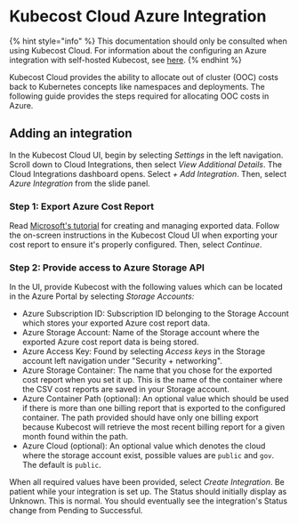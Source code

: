 # Kubecost Cloud Azure Integration

{% hint style="info" %}
This documentation should only be consulted when using Kubecost Cloud. For information about the configuring an Azure integration with self-hosted Kubecost, see [here](/install-and-configure/install/cloud-integration/azure-out-of-cluster/azure-out-of-cluster.md).
{% endhint %}

Kubecost Cloud provides the ability to allocate out of cluster (OOC) costs back to Kubernetes concepts like namespaces and deployments. The following guide provides the steps required for allocating OOC costs in Azure.

## Adding an integration

In the Kubecost Cloud UI, begin by selecting _Settings_ in the left navigation. Scroll down to Cloud Integrations, then select _View Additional Details_. The Cloud Integrations dashboard opens. Select _+ Add Integration_. Then, select _Azure Integration_ from the slide panel.

### Step 1: Export Azure Cost Report

Read [Microsoft's tutorial](https://learn.microsoft.com/en-us/azure/cost-management-billing/costs/tutorial-export-acm-data?tabs=azure-portal) for creating and managing exported data. Follow the on-screen instructions in the Kubecost Cloud UI when exporting your cost report to ensure it's properly configured. Then, select _Continue_.

### Step 2: Provide access to Azure Storage API

In the UI, provide Kubecost with the following values which can be located in the Azure Portal by selecting _Storage Accounts:_

* Azure Subscription ID: Subscription ID belonging to the Storage Account which stores your exported Azure cost report data.
* Azure Storage Account: Name of the Storage account where the exported Azure cost report data is being stored.
* Azure Access Key: Found by selecting _Access keys_ in the Storage account left navigation under "Security + networking".
* Azure Storage Container: The name that you chose for the exported cost report when you set it up. This is the name of the container where the CSV cost reports are saved in your Storage account.
* Azure Container Path (optional): An optional value which should be used if there is more than one billing report that is exported to the configured container. The path provided should have only one billing export because Kubecost will retrieve the most recent billing report for a given month found within the path.
* Azure Cloud (optional): An optional value which denotes the cloud where the storage account exist, possible values are `public` and `gov`. The default is `public`.

When all required values have been provided, select _Create Integration_. Be patient while your integration is set up. The Status should initially display as Unknown. This is normal. You should eventually see the integration's Status change from Pending to Successful.
